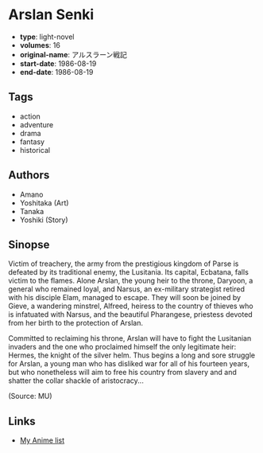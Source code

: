 # Arslan Senki

-   **type**: light-novel
-   **volumes**: 16
-   **original-name**: アルスラーン戦記
-   **start-date**: 1986-08-19
-   **end-date**: 1986-08-19

## Tags

-   action
-   adventure
-   drama
-   fantasy
-   historical

## Authors

-   Amano
-   Yoshitaka (Art)
-   Tanaka
-   Yoshiki (Story)

## Sinopse

Victim of treachery, the army from the prestigious kingdom of Parse is defeated by its traditional enemy, the Lusitania. Its capital, Ecbatana, falls victim to the flames. Alone Arslan, the young heir to the throne, Daryoon, a general who remained loyal, and Narsus, an ex-military strategist retired with his disciple Elam, managed to escape. They will soon be joined by Gieve, a wandering minstrel, Alfreed, heiress to the country of thieves who is infatuated with Narsus, and the beautiful Pharangese, priestess devoted from her birth to the protection of Arslan.

Committed to reclaiming his throne, Arslan will have to fight the Lusitanian invaders and the one who proclaimed himself the only legitimate heir: Hermes, the knight of the silver helm. Thus begins a long and sore struggle for Arslan, a young man who has disliked war for all of his fourteen years, but who nonetheless will aim to free his country from slavery and and shatter the collar shackle of aristocracy...

(Source: MU)

## Links

-   [My Anime list](https://myanimelist.net/manga/32793/Arslan_Senki)
